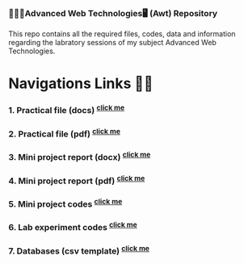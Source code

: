 ### 🧑🏻‍💻Advanced Web Technologies🖥️ (Awt) Repository
This repo contains all the required files, codes, data and information regarding the labratory sessions of my subject Advanced Web Technologies.
# Navigations Links 🔗🙂
### 1. Practical file (docs) <sup>[click me](Practical%20files/AWT_practical_file.docx)<sup>
### 2. Practical file (pdf) <sup>[click me](Practical%20files/AWT_practical_file.pdf)<sup>
### 3. Mini project report (docx) <sup>[click me](Mini_project/mini_project_report/AWT_mini_project.docx)<sup>
### 4. Mini project report (pdf) <sup>[click me](Mini_project/mini_project_report/AWT_mini_project.pdf)<sup>
### 5. Mini project codes <sup>[click me](Mini_project/mini_project%20codes/ci4)<sup>
### 6. Lab experiment codes <sup>[click me](Lab%20Experiment%20codes)<sup>
### 7. Databases (csv template) <sup>[click me](Database)<sup>

